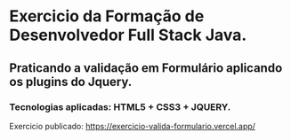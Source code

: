 # Exercicio da Formação de Desenvolvedor Full Stack Java.
## Praticando a validação em Formulário aplicando os plugins do Jquery.
### Tecnologias aplicadas: HTML5 + CSS3 + JQUERY.


Exercicio publicado:
https://exercicio-valida-formulario.vercel.app/

